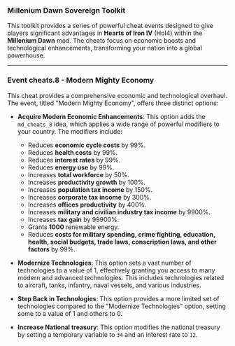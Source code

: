 ### Millenium Dawn Sovereign Toolkit

This toolkit provides a series of powerful cheat events designed to give players significant advantages in **Hearts of Iron IV** (HoI4) within the **Millenium Dawn** mod. The cheats focus on economic boosts and technological enhancements, transforming your nation into a global powerhouse.

---

### Event cheats.8 - Modern Mighty Economy

This cheat provides a comprehensive economic and technological overhaul. The event, titled "Modern Mighty Economy", offers three distinct options:

* **Acquire Modern Economic Enhancements**: This option adds the `md_cheats_8` idea, which applies a wide range of powerful modifiers to your country. The modifiers include:
    * Reduces **economic cycle costs** by 99%.
    * Reduces **health costs** by 99%.
    * Reduces **interest rates** by 99%.
    * Reduces **energy use** by 99%.
    * Increases **total workforce** by 50%.
    * Increases **productivity growth** by 100%.
    * Increases **population tax income** by 150%.
    * Increases **corporate tax income** by 300%.
    * Increases **offices productivity** by 400%.
    * Increases **military and civilian industry tax income** by 9900%.
    * Increases **tax gain** by 99900%.
    * Grants **1000** renewable energy.
    * Reduces **costs for military spending, crime fighting, education, health, social budgets, trade laws, conscription laws, and other factors** by 99%.

* **Modernize Technologies**: This option sets a vast number of technologies to a value of 1, effectively granting you access to many modern and advanced technologies. This includes technologies related to aircraft, tanks, infantry, naval vessels, and various industries.

* **Step Back in Technologies**: This option provides a more limited set of technologies compared to the "Modernize Technologies" option, setting some to a value of 1 and others to 0.

* **Increase National treasury**: This option modifies the national treasury by setting a temporary variable to `34` and an interest rate to `12`.
